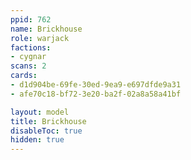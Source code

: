 ```yaml
---
ppid: 762
name: Brickhouse
role: warjack
factions:
- cygnar
scans: 2
cards:
- d1d904be-69fe-30ed-9ea9-e697dfde9a31
- afe70c18-bf72-3e20-ba2f-02a8a58a41bf

layout: model
title: Brickhouse
disableToc: true
hidden: true
---
```

